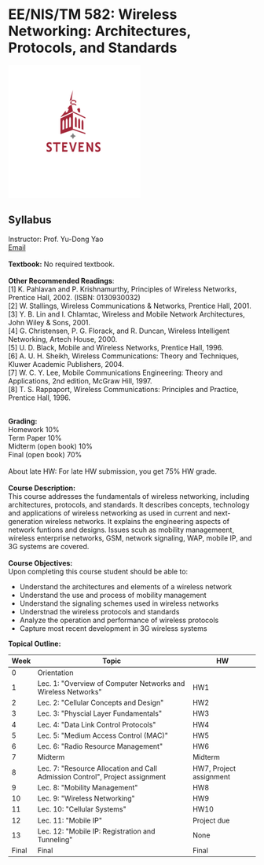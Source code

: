 # EE/NIS/TM 582: Wireless Networking: Architectures, Protocols, and Standards

![Stevens Transparent Logo](stevenslogo.png)

## Syllabus

Instructor: Prof. Yu-Dong Yao </br>
[Email](mailto:yyao@stevens.edu) </br>
</br>
**Textbook:** No required textbook. </br>
</br>
**Other Recommended Readings**: </br>
[1] K. Pahlavan and P. Krishnamurthy, Principles of Wireless Networks, Prentice Hall, 2002. (ISBN: 0130930032) </br>
[2] W. Stallings, Wireless Communications & Networks, Prentice Hall, 2001. </br>
[3] Y. B. Lin and I. Chlamtac, Wireless and Mobile Network Architectures, John Wiley & Sons, 2001. </br>
[4] G. Christensen, P. G. Florack, and R. Duncan, Wireless Intelligent Networking, Artech House, 2000. </br>
[5] U. D. Black, Mobile and Wireless Networks, Prentice Hall, 1996. </br>
[6] A. U. H. Sheikh, Wireless Communications: Theory and Techniques, Kluwer Academic Publishers, 2004. </br>
[7] W. C. Y. Lee, Mobile Communications Engineering: Theory and Applications, 2nd edition, McGraw Hill, 1997. </br>
[8] T. S. Rappaport, Wireless Communications: Principles and Practice, Prentice Hall, 1996. </br>
</br>

**Grading:** </br>
Homework 10% </br>
Term Paper 10% </br>
Midterm (open book) 10% </br>
Final (open book) 70% </br>
</br>
About late HW: For late HW submission, you get 75% HW grade. </br>
</br>
**Course Description:** </br>
This course addresses the fundamentals of wireless networking, including architectures, protocols, and standards. It describes concepts, technology and applications of wireless networking as used in current and next-generation wireless networks. It explains the engineering aspects of network funtions and designs. Issues scuh as mobility managemeent, wireless enterprise networks, GSM, network signaling, WAP, mobile IP, and 3G systems are covered. </br>
</br>
**Course Objectives:** </br>
Upon completing this course student should be able to:

* Understand the architectures and elements of a wireless network
* Understand the use and process of mobility management
* Understand the signaling schemes used in wireless networks
* Understnad the wireless protocols and standards
* Analyze the operation and performance of wireless protocols
* Capture most recent development in 3G wireless systems

**Topical Outline:** </br>

| Week | Topic | HW
| --- | --- | --- |
| 0 | Orientation | |
| 1 | Lec. 1: "Overview of Computer Networks and Wireless Networks" | HW1 |
| 2 | Lec. 2: "Cellular Concepts and Design" | HW2 |
| 3 | Lec. 3: "Physcial Layer Fundamentals" | HW3 |
| 4 | Lec. 4: "Data Link Control Protocols" | HW4 |
| 5 | Lec. 5: "Medium Access Control (MAC)" | HW5 |
| 6 | Lec. 6: "Radio Resource Management" | HW6 |
| 7 | Midterm | Midterm |
| 8 | Lec. 7: "Resource Allocation and Call Admission Control", Project assignment | HW7, Project assignment |
| 9 | Lec. 8: "Mobility Management" | HW8 |
| 10 | Lec. 9: "Wireless Networking" | HW9 |
| 11 | Lec. 10: "Cellular Systems" | HW10 |
| 12 | Lec. 11: "Mobile IP" | Project due |
| 13 | Lec. 12: "Mobile IP: Registration and Tunneling" | None |
| Final | Final | Final |
